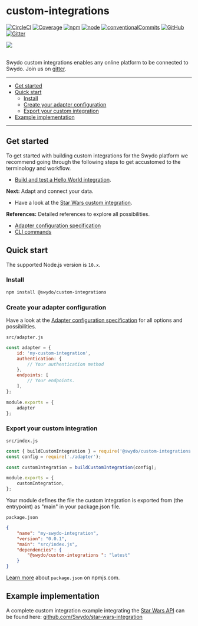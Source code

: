 # custom-integrations

[![CircleCI](https://img.shields.io/circleci/build/github/Swydo/custom-integrations/master.svg?label=circleci&style=flat-square)](https://circleci.com/gh/Swydo/custom-integrations) [![Coverage](https://img.shields.io/badge/coverage-100%25-brightgreen.svg?style=flat-square)](https://istanbul.js.org/) [![npm](https://img.shields.io/npm/v/@swydo/custom-integrations.svg?style=flat-square)](https://www.npmjs.com/package/@swydo/custom-integrations) [![node](https://img.shields.io/node/v/@swydo/custom-integrations.svg?style=flat-square)](https://nodejs.org/) [![conventionalCommits](https://img.shields.io/badge/conventional%20commits-1.0.0-yellow.svg?style=flat-square)](https://conventionalcommits.org) [![GitHub](https://img.shields.io/github/license/Swydo/custom-integrations.svg?style=flat-square)](https://github.com/Swydo/custom-integrations/blob/master/LICENSE) [![Gitter](https://badges.gitter.im/Swydo/custom-integrations.svg)](https://gitter.im/Swydo/custom-integrations?utm_source=badge&utm_medium=badge&utm_campaign=pr-badge)

<img src="https://user-images.githubusercontent.com/2283434/52522860-25eee400-2c8b-11e9-8602-f8de0d158600.png">

<br/>
<br/>

Swydo custom integrations enables any online platform to be connected to Swydo. Join us on [gitter](https://gitter.im/Swydo/custom-integrations).

---

<!-- START doctoc generated TOC please keep comment here to allow auto update -->
<!-- DON'T EDIT THIS SECTION, INSTEAD RE-RUN doctoc TO UPDATE -->


- [Get started](#get-started)
- [Quick start](#quick-start)
  - [Install](#install)
  - [Create your adapter configuration](#create-your-adapter-configuration)
  - [Export your custom integration](#export-your-custom-integration)
- [Example implementation](#example-implementation)

<!-- END doctoc generated TOC please keep comment here to allow auto update -->

---

## Get started

To get started with building custom integrations for the Swydo platform we recommend going through the following steps
to get accustomed to the terminology and workflow.

- [Build and test a Hello World integration](docs/guides/helloWorld.md).

**Next:** Adapt and connect your data.

- Have a look at the [Star Wars custom integration](https://github.com/Swydo/star-wars-integration).

**References:** Detailed references to explore all possibilities.

- [Adapter configuration specification](docs/reference/adapterConfiguration.md)
- [CLI commands](docs/reference/cli.md)

## Quick start

The supported Node.js version is `10.x`.

### Install

```bash
npm install @swydo/custom-integrations
```

### Create your adapter configuration
Have a look at the [Adapter configuration specification](docs/reference/adapterConfiguration.md) for all options and possibilities.

`src/adapter.js`
```js
const adapter = {
    id: 'my-custom-integration',
    authentication: {
        // Your authentication method
    },
    endpoints: [
        // Your endpoints.
    ],
};

module.exports = {
    adapter
};
```

### Export your custom integration
`src/index.js`
```js
const { buildCustomIntegration } = require('@swydo/custom-integrations');
const config = require('./adapter');

const customIntegration = buildCustomIntegration(config);

module.exports = {
    customIntegration,
};
```

Your module defines the file the custom integration is exported from (the entrypoint) as "main" in your package.json file.

`package.json`
```json
{
    "name": "my-swydo-integration",
    "version": "0.0.1",
    "main": "src/index.js",
    "dependencies": {
        "@swydo/custom-integrations ": "latest"
    }
}
```

[Learn more](https://docs.npmjs.com/files/package.json) about `package.json` on npmjs.com.

## Example implementation

A complete custom integration example integrating the [Star Wars API](https://swapi.co/) can be found here: [github.com/Swydo/star-wars-integration](https://github.com/Swydo/star-wars-integration)
